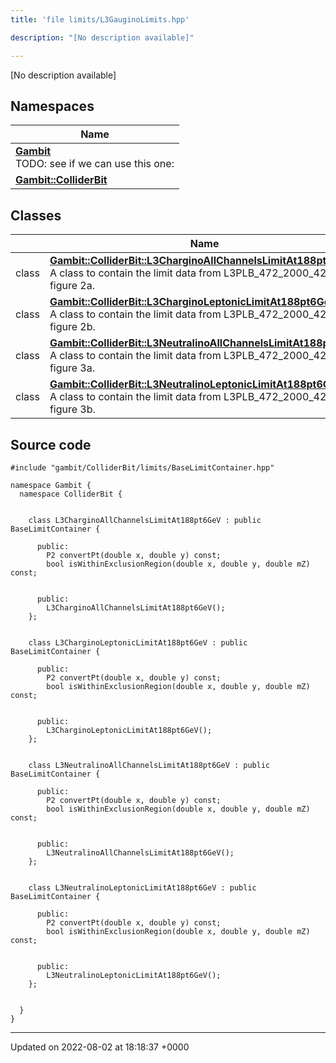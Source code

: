 ```yaml
---
title: 'file limits/L3GauginoLimits.hpp'

description: "[No description available]"

---
```







[No description available]

## Namespaces

| Name           |
| -------------- |
| **[Gambit](/documentation/code/main/namespaces/namespacegambit/)** <br>TODO: see if we can use this one:  |
| **[Gambit::ColliderBit](/documentation/code/main/namespaces/namespacegambit_1_1colliderbit/)**  |

## Classes

|                | Name           |
| -------------- | -------------- |
| class | **[Gambit::ColliderBit::L3CharginoAllChannelsLimitAt188pt6GeV](/documentation/code/main/classes/classgambit_1_1colliderbit_1_1l3charginoallchannelslimitat188pt6gev/)** <br>A class to contain the limit data from L3PLB_472_2000_420, figure 2a.  |
| class | **[Gambit::ColliderBit::L3CharginoLeptonicLimitAt188pt6GeV](/documentation/code/main/classes/classgambit_1_1colliderbit_1_1l3charginoleptoniclimitat188pt6gev/)** <br>A class to contain the limit data from L3PLB_472_2000_420, figure 2b.  |
| class | **[Gambit::ColliderBit::L3NeutralinoAllChannelsLimitAt188pt6GeV](/documentation/code/main/classes/classgambit_1_1colliderbit_1_1l3neutralinoallchannelslimitat188pt6gev/)** <br>A class to contain the limit data from L3PLB_472_2000_420, figure 3a.  |
| class | **[Gambit::ColliderBit::L3NeutralinoLeptonicLimitAt188pt6GeV](/documentation/code/main/classes/classgambit_1_1colliderbit_1_1l3neutralinoleptoniclimitat188pt6gev/)** <br>A class to contain the limit data from L3PLB_472_2000_420, figure 3b.  |




## Source code

```
#include "gambit/ColliderBit/limits/BaseLimitContainer.hpp"

namespace Gambit {
  namespace ColliderBit {


    class L3CharginoAllChannelsLimitAt188pt6GeV : public BaseLimitContainer {

      public:
        P2 convertPt(double x, double y) const;
        bool isWithinExclusionRegion(double x, double y, double mZ) const;


      public:
        L3CharginoAllChannelsLimitAt188pt6GeV();
    };


    class L3CharginoLeptonicLimitAt188pt6GeV : public BaseLimitContainer {

      public:
        P2 convertPt(double x, double y) const;
        bool isWithinExclusionRegion(double x, double y, double mZ) const;


      public:
        L3CharginoLeptonicLimitAt188pt6GeV();
    };


    class L3NeutralinoAllChannelsLimitAt188pt6GeV : public BaseLimitContainer {

      public:
        P2 convertPt(double x, double y) const;
        bool isWithinExclusionRegion(double x, double y, double mZ) const;


      public:
        L3NeutralinoAllChannelsLimitAt188pt6GeV();
    };


    class L3NeutralinoLeptonicLimitAt188pt6GeV : public BaseLimitContainer {

      public:
        P2 convertPt(double x, double y) const;
        bool isWithinExclusionRegion(double x, double y, double mZ) const;


      public:
        L3NeutralinoLeptonicLimitAt188pt6GeV();
    };


  }
}
```


-------------------------------

Updated on 2022-08-02 at 18:18:37 +0000
